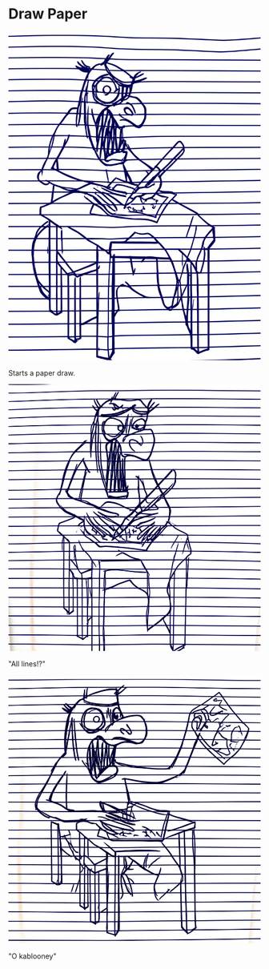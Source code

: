 # Draw Paper

![Garrey Goosey sits at a small table with a piece of paper and a pen, starting to draw.](drawing-1.png)

Starts a paper draw.

![Garrey Goosey looks confused or frustrated while trying to draw something intricate on the paper.](drawing-2.png)

"All lines!?"

![Garrey Goosey tears up the paper or throws the pen down in anger.](drawing-3.png)

"O kablooney"
